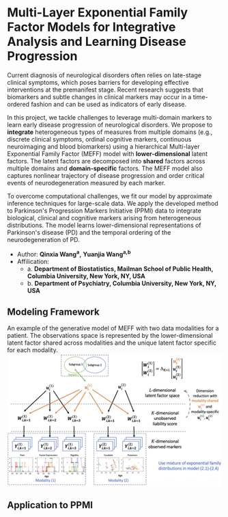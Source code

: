 # Multi-Layer Exponential Family Factor Models for Integrative Analysis and Learning Disease Progression
Current diagnosis of neurological disorders often relies on late-stage clinical symptoms, which poses barriers for developing effective interventions at the premanifest stage. Recent research suggests that biomarkers and subtle changes in clinical markers may occur in a time-ordered fashion and can be used as indicators of early disease. 

In this project, we tackle challenges to leverage multi-domain markers to learn early disease  progression of neurological disorders. We propose to **integrate** heterogeneous types of measures from multiple domains  (e.g., discrete clinical symptoms, ordinal cognitive markers, continuous neuroimaging and blood biomarkers) using  a hierarchical Multi-layer Exponential Family Factor (MEFF) model with **lower-dimensional** latent factors. The latent factors are decomposed into **shared** factors across multiple domains  and **domain-specific** factors. The MEFF model also captures nonlinear trajectory of disease progression and order critical events of neurodegeneration measured by each marker.   

To overcome computational challenges, we  fit our model by approximate inference techniques for large-scale data. We apply the developed method to Parkinson's Progression Markers Initiative (PPMI) data to integrate biological, clinical and cognitive  markers  arising from heterogeneous distributions. The model learns lower-dimensional representations of Parkinson's disease (PD) and the temporal ordering of the neurodegeneration of PD.

* Author: **Qinxia Wang<sup>a</sup>,** **Yuanjia Wang<sup>a,b</sup>**
* Affilication: 
  + a. **Department of Biostatistics, Mailman School of Public Health, Columbia University, New York, NY, USA**
  + b. **Department of Psychiatry, Columbia University, New York, NY, USA**
  
## Modeling Framework
An example of the generative model of MEFF with two data modalities for a patient. The observations space is represented by the lower-dimensional latent factor shared across modalities and the unique latent factor  specific for each modality.
![](https://github.com/qw2223/MEFF/blob/main/figure/DAG.png)


## Application to PPMI 
